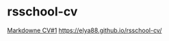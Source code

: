 # rsschool-cv
[Markdowne CV#1](https://Elya88.github.io/rsschool-cv/cv)
https://elya88.github.io/rsschool-cv/

